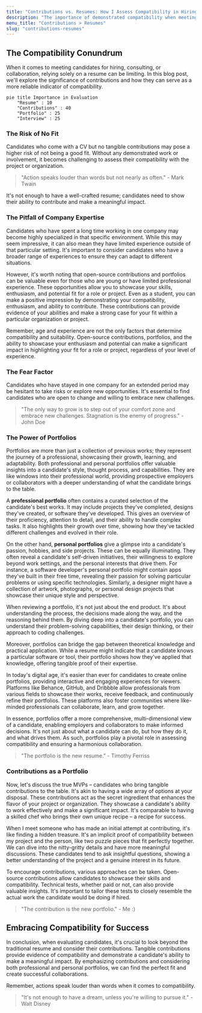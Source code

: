 ```yaml
---
title: "Contributions vs. Resumes: How I Assess Compatibility in Hiring and Collaboration"
description: "The importance of demonstrated compatibility when meeting candidates for hiring, consulting, or collaboration."
menu_title: "Contributions > Resumes"
slug: "contributions-resumes"
---
```


## The Compatibility Conundrum

When it comes to meeting candidates for hiring, consulting, or collaboration, relying solely on a resume can be limiting. In this blog post, we'll explore the significance of contributions and how they can serve as a more reliable indicator of compatibility.

```mermaid
pie title Importance in Evaluation
    "Resume" : 10
    "Contributions" : 40
    "Portfolio" : 25
    "Interview" : 25
```

### The Risk of No Fit

Candidates who come with a CV but no tangible contributions may pose a higher risk of not being a good fit. Without any demonstrated work or involvement, it becomes challenging to assess their compatibility with the project or organization.

> "Action speaks louder than words but not nearly as often." - Mark Twain

It's not enough to have a well-crafted resume; candidates need to show their ability to contribute and make a meaningful impact.

### The Pitfall of Company Expertise

Candidates who have spent a long time working in one company may become highly specialized in that specific environment. While this may seem impressive, it can also mean they have limited experience outside of that particular setting. It's important to consider candidates who have a broader range of experiences to ensure they can adapt to different situations.

However, it's worth noting that open-source contributions and portfolios can be valuable even for those who are young or have limited professional experience. These opportunities allow you to showcase your skills, enthusiasm, and potential fit for a role or project. Even as a student, you can make a positive impression by demonstrating your compatibility, enthusiasm, and ability to contribute. These contributions can provide evidence of your abilities and make a strong case for your fit within a particular organization or project.

Remember, age and experience are not the only factors that determine compatibility and suitability. Open-source contributions, portfolios, and the ability to showcase your enthusiasm and potential can make a significant impact in highlighting your fit for a role or project, regardless of your level of experience.

### The Fear Factor

Candidates who have stayed in one company for an extended period may be hesitant to take risks or explore new opportunities. It's essential to find candidates who are open to change and willing to embrace new challenges.

> "The only way to grow is to step out of your comfort zone and embrace new challenges. Stagnation is the enemy of progress." - John Doe

### The Power of Portfolios

Portfolios are more than just a collection of previous works; they represent the journey of a professional, showcasing their growth, learning, and adaptability. Both professional and personal portfolios offer valuable insights into a candidate's style, thought process, and capabilities. They are like windows into their professional world, providing prospective employers or collaborators with a deeper understanding of what the candidate brings to the table.

A **professional portfolio** often contains a curated selection of the candidate's best works. It may include projects they've completed, designs they've created, or software they've developed. This gives an overview of their proficiency, attention to detail, and their ability to handle complex tasks. It also highlights their growth over time, showing how they've tackled different challenges and evolved in their role.

On the other hand, **personal portfolios** give a glimpse into a candidate's passion, hobbies, and side projects. These can be equally illuminating. They often reveal a candidate's self-driven initiatives, their willingness to explore beyond work settings, and the personal interests that drive them. For instance, a software developer's personal portfolio might contain apps they've built in their free time, revealing their passion for solving particular problems or using specific technologies. Similarly, a designer might have a collection of artwork, photographs, or personal design projects that showcase their unique style and perspective.

When reviewing a portfolio, it's not just about the end product. It's about understanding the process, the decisions made along the way, and the reasoning behind them. By diving deep into a candidate's portfolio, you can understand their problem-solving capabilities, their design thinking, or their approach to coding challenges.

Moreover, portfolios can bridge the gap between theoretical knowledge and practical application. While a resume might indicate that a candidate knows a particular software or tool, their portfolio shows how they've applied that knowledge, offering tangible proof of their expertise.

In today's digital age, it's easier than ever for candidates to create online portfolios, providing interactive and engaging experiences for viewers. Platforms like Behance, GitHub, and Dribbble allow professionals from various fields to showcase their works, receive feedback, and continuously refine their portfolios. These platforms also foster communities where like-minded professionals can collaborate, learn, and grow together.

In essence, portfolios offer a more comprehensive, multi-dimensional view of a candidate, enabling employers and collaborators to make informed decisions. It's not just about what a candidate can do, but how they do it, and what drives them. As such, portfolios play a pivotal role in assessing compatibility and ensuring a harmonious collaboration.

> "The portfolio is the new resume." - Timothy Ferriss

### Contributions as a Portfolio

Now, let's discuss the true MVPs – candidates who bring tangible contributions to the table. It's akin to having a wide array of options at your disposal. These contributions act as the secret ingredient that enhances the flavor of your project or organization. They showcase a candidate's ability to work effectively and make a significant impact. It's comparable to having a skilled chef who brings their own unique recipe – a recipe for success.

When I meet someone who has made an initial attempt at contributing, it's like finding a hidden treasure. It's an implicit proof of compatibility between my project and the person, like two puzzle pieces that fit perfectly together. We can dive into the nitty-gritty details and have more meaningful discussions. These candidates tend to ask insightful questions, showing a better understanding of the project and a genuine interest in its future.

To encourage contributions, various approaches can be taken. Open-source contributions allow candidates to showcase their skills and compatibility. Technical tests, whether paid or not, can also provide valuable insights. It's important to tailor these tests to closely resemble the actual work the candidate would be doing if hired.

> "The contribution is the new portfolio." - Me :)

## Embracing Compatibility for Success

In conclusion, when evaluating candidates, it's crucial to look beyond the traditional resume and consider their contributions. Tangible contributions provide evidence of compatibility and demonstrate a candidate's ability to make a meaningful impact. By emphasizing contributions and considering both professional and personal portfolios, we can find the perfect fit and create successful collaborations.

Remember, actions speak louder than words when it comes to compatibility.

> "It's not enough to have a dream, unless you're willing to pursue it." - Walt Disney
